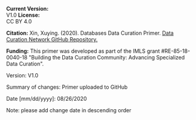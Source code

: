 **Current Version:**  
V1.0
**License:**  
CC BY 4.0

**Citation:**
Xin, Xuying. (2020). Databases Data Curation Primer. [Data Curation Network GitHub Repository.](https://github.com/DataCurationNetwork/data-primers)

**Funding:**
This primer was developed as part of the IMLS grant #RE-85-18-0040-18 "Building the Data Curation Community: Advancing Specialized Data Curation".


Version:
V1.0

Summary of changes: Primer uploaded to GitHub

Date [mm/dd/yyyy]: 08/26/2020

Note: please add change date in descending order